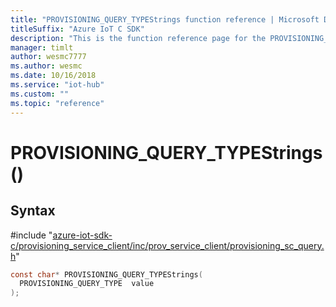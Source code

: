 ```yaml
---                             
title: "PROVISIONING_QUERY_TYPEStrings function reference | Microsoft Docs" 
titleSuffix: "Azure IoT C SDK"            
description: "This is the function reference page for the PROVISIONING_QUERY_TYPEStrings() function in the Azure IoT C SDK. This SDK is used with Azure IoT Hub and Azure IoT Hub Device Provisioning Service"            
manager: timlt                 
author: wesmc7777              
ms.author: wesmc               
ms.date: 10/16/2018                    
ms.service: "iot-hub"             
ms.custom: ""                
ms.topic: "reference"        
---                            
```


# PROVISIONING_QUERY_TYPEStrings()

## Syntax

\#include "[azure-iot-sdk-c/provisioning_service_client/inc/prov_service_client/provisioning_sc_query.h](../provisioning-sc-query-h.md)"  
```C
const char* PROVISIONING_QUERY_TYPEStrings(
  PROVISIONING_QUERY_TYPE  value
);
```

